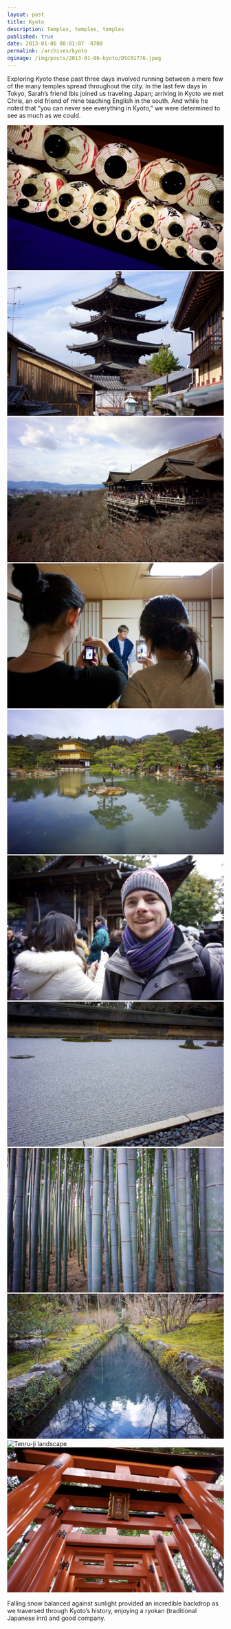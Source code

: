 ```yaml
---
layout: post
title: Kyoto
description: Temples, temples, temples
published: true
date: 2013-01-06 08:01:07 -0700
permalink: /archives/kyoto
ogimage: /img/posts/2013-01-06-kyoto/DSC01776.jpeg
---
```

Exploring Kyoto these past three days involved running between a mere few of the many temples spread throughout the city. In the last few days in Tokyo, Sarah’s friend Ibis joined us traveling Japan; arriving in Kyoto we met Chris, an old friend of mine teaching English in the south. And while he noted that “you can never see everything in Kyoto,” we were determined to see as much as we could.

![Holiday lights][1]
![Pagoda at Toji Temple][2]
![Kiyomizu-dera][3]
![Chris in yukata, Sarah and Ibis photographing][4]
![Kinkaku-ju][5]
![Chris][6]
![Ryoan-ji rock garden][7]
![Bamboo forest in Arashiyama][8]
![Tenru-ji water][9]
![Tenru-ji landscape][10]
![Fushimi Inari Taisha][11]

Falling snow balanced against sunlight provided an incredible backdrop as we traversed through Kyoto’s history, enjoying a ryokan (traditional Japanese inn) and good company.

[1]: /img/posts/2013-01-06-kyoto/DSC01776.jpeg
[2]: /img/posts/2013-01-06-kyoto/DSC01794.jpeg
[3]: /img/posts/2013-01-06-kyoto/DSC01807.jpeg
[4]: /img/posts/2013-01-06-kyoto/DSC01829.jpeg
[5]: /img/posts/2013-01-06-kyoto/DSC01853.jpeg
[6]: /img/posts/2013-01-06-kyoto/DSC01882.jpeg
[7]: /img/posts/2013-01-06-kyoto/DSC01892.jpeg
[8]: /img/posts/2013-01-06-kyoto/DSC01914.jpeg
[9]: /img/posts/2013-01-06-kyoto/DSC01922.jpeg
[10]: /img/posts/2013-01-06-kyoto/DSC01926.jpeg
[11]: /img/posts/2013-01-06-kyoto/DSC01963.jpeg